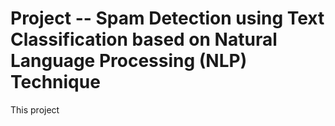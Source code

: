 # Project -- Spam Detection using Text Classification based on Natural Language Processing (NLP) Technique 

This project
